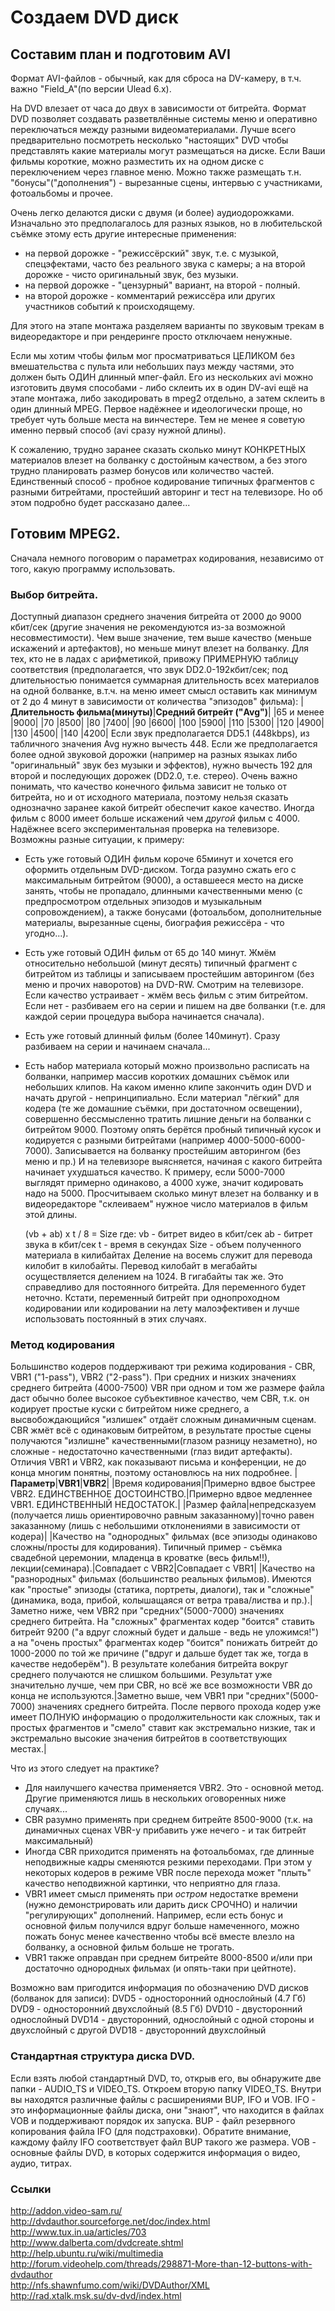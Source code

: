 #  Создаем DVD диск
##  Составим план и подготовим AVI

Формат AVI-файлов - обычный, как для сброса на DV-камеру, в т.ч. важно "Field_A"(по версии Ulead 6.x).

На DVD влезает от часа до двух в зависимости от битрейта. Формат DVD позволяет создавать разветвлённые системы меню и оперативно переключаться между разными видеоматериалами. Лучше всего предварительно посмотреть несколько "настоящих" DVD чтобы представлять какие материалы могут размещаться на диске. Если Ваши фильмы короткие, можно разместить их на одном диске с переключением через главное меню. Можно также размещать т.н. "бонусы"("дополнения") - вырезанные сцены, интервью с участниками, фотоальбомы и прочее.

Очень легко делаются диски с двумя (и более) аудиодорожками. Изначально это предполагалось для разных языков, но в любительской съёмке этому есть другие интересные применения:

- на первой дорожке - "режиссёрский" звук, т.е. с музыкой, спецэфектами, часто без реального звука с камеры; а на второй дорожке - чисто оригинальный звук, без музыки.
- на первой дорожке - "цензурный" вариант, на второй - полный.
- на второй дорожке - комментарий режиссёра или других участников событий к происходящему.

Для этого на этапе монтажа разделяем варианты по звуковым трекам в видеоредакторе и при рендеринге просто отключаем ненужные.

Если мы хотим чтобы фильм мог просматриваться ЦЕЛИКОМ без вмешательства с пульта или небольших пауз между частями, это должен быть ОДИН длинный мпег-файл. Его из нескольких avi можно изготовить двумя способами - либо склеить их в один DV-avi ещё на этапе монтажа, либо закодировать в mpeg2 отдельно, а затем склеить в один длинный MPEG. Первое надёжнее и идеологически проще, но требует чуть больше места на винчестере. Тем не менее я советую именно первый способ (avi сразу нужной длины).

К сожалению, трудно заранее сказать сколько минут КОНКРЕТНЫХ материалов влезет на болванку с достойным качеством, а без этого трудно планировать размер бонусов или количество частей. Единственный способ - пробное кодирование типичных фрагментов с разными битрейтами, простейший авторинг и тест на телевизоре. Но об этом подробно будет рассказано далее...

##  Готовим MPEG2.
Сначала немного поговорим о параметрах кодирования, независимо от того, какую программу использовать.

###  Выбор битрейта.
Доступный диапазон среднего значения битрейта от 2000 до 9000 кбит/сек (другие значения не рекомендуются из-за возможной несовместимости). Чем выше значение, тем выше качество (меньше искажений и артефактов), но меньше минут влезет на болванку. Для тех, кто не в ладах с арифметикой, привожу ПРИМЕРНУЮ таблицу соответствия (предполагается, что звук DD2.0-192кбит/сек; под длительностью понимается суммарная длительность всех материалов на одной болванке, в.т.ч. на меню имеет смысл оставить как минимум от 2 до 4 минут в зависимости от количества "эпизодов" фильма):
|**Длительность фильма(минуты)**|**Средний битрейт ("Avg")**|
|65 и менее 	|9000|
|70 	|8500|
|80 	|7400|
|90 	|6600|
|100 	|5900|
|110 	|5300|
|120 	|4900|
|130 	|4500|
|140 	|4200|
Если звук предполагается DD5.1 (448kbps), из табличного значения Avg нужно вычесть 448. Если же предполагается более одной звуковой дорожки (например на разных языках либо "оригинальный" звук без музыки и эффектов), нужно вычесть 192 для второй и последующих дорожек (DD2.0, т.е. стерео). Очень важно понимать, что качество конечного фильма зависит не только от битрейта, но и от исходного материала, поэтому нельзя сказать однозначно заранее какой битрейт обеспечит какое качество. Иногда фильм с 8000 имеет больше искажений чем _другой_ фильм с 4000. Надёжнее всего экспериментальная проверка на телевизоре. Возможны разные ситуации, к примеру:
- Есть уже готовый ОДИН фильм короче 65минут и хочется его оформить отдельным DVD-диском. Тогда разумно сжать его с максимальным битрейтом (9000), а оставшееся место на диске занять, чтобы не пропадало, длинными качественными меню (с предпросмотром отдельных эпизодов и музыкальным сопровождением), а также бонусами (фотоальбом, дополнительные материалы, вырезанные сцены, биография режиссёра - что угодно...).
- Есть уже готовый ОДИН фильм от 65 до 140 минут. Жмём относительно небольшой (минут десять) типичный фрагмент с битрейтом из таблицы и записываем простейшим авторингом (без меню и прочих наворотов) на DVD-RW. Смотрим на телевизоре. Если качество устраивает - жмём весь фильм с этим битрейтом. Если нет - разбиваем его на серии и пишем на две болванки (т.е. для каждой серии процедура выбора начинается сначала).
- Есть уже готовый длинный фильм (более 140минут). Сразу разбиваем на серии и начинаем сначала...
- Есть набор материала который можно произвольно расписать на болванки, например массив коротких домашних съёмок или небольших клипов. На каком именно клипе закончить один DVD и начать другой - непринципиально. Если материал "лёгкий" для кодера (те же домашние съёмки, при достаточном освещении), совершенно бессмысленно тратить лишние деньги на болванки с битрейтом 9000. Поэтому опять берётся пробный типичный кусок и кодируется с разными битрейтами (например 4000-5000-6000-7000). Записывается на болванку простейшим авторингом (без меню и пр.) И на телевизоре выясняется, начиная с какого битрейта начинает ухудшаться качество. К примеру, если 5000-7000 выглядят примерно одинаково, а 4000 хуже, значит кодировать надо на 5000. Просчитываем сколько минут влезет на болванку и в видеоредакторе "склеиваем" нужное число материалов в фильм этой длины.

  (vb + ab) х t / 8 = Size
  где:
  vb - битрет видео в кбит/сек
  ab - битрет звука в кбит/сек
  t - время в секундах
  Size - объем полученного материала в килибайтах
  Деление на восемь служит для перевода килобит в килобайты.
  Перевод килобайт в мегабайты осуществляется делением на 1024. В гигабайты так же.
  Это справедливо для постоянного битрейта. Для переменного будет неточно.
  Кстати, переменный битрейт при однопроходном кодировании или кодировании на лету малоэфективен и лучше использовать постоянный в этих случаях.

###  Метод кодирования
Большинство кодеров поддерживают три режима кодирования - CBR, VBR1 ("1-pass"), VBR2 ("2-pass"). При средних и низких значениях среднего битрейта (4000-7500) VBR при одном и том же размере файла даст обычно более высокое субъективное качество, чем CBR, т.к. он кодирует простые куски с битрейтом ниже среднего, а высвобождающийся "излишек" отдаёт сложным динамичным сценам. CBR жмёт всё с одинаковым битрейтом, в результате простые сцены получаются "излишне" качественными(глазом разницу незаметно), но сложные - недостаточно качественными (глаз видит артефакты). Отличия VBR1 и VBR2, как показывают письма и конференции, не до конца многим понятны, поэтому остановлюсь на них подробнее.
|**Параметр**|**VBR1**|**VBR2**|
|Время кодирования|Примерно вдвое быстрее VBR2. ЕДИНСТВЕННОЕ ДОСТОИНСТВО.|Примерно вдвое медленнее VBR1. ЕДИНСТВЕННЫЙ НЕДОСТАТОК.|
|Размер файла|непредсказуем (получается лишь ориентировочно равным заказанному)|точно равен заказанному (лишь с небольшими отклонениями в зависимости от кодера)|
|Качество на "однородных" фильмах (все эпизоды одинаково сложны/просты для кодирования). Типичный пример - съёмка свадебной церемонии, младенца в кроватке (весь фильм!!), лекции(семинара).|Совпадает с VBR2|Cовпадает с VBR1|
|Качество на "разнородных" фильмах (большинство реальных фильмов). Имеются как "простые" эпизоды (статика, портреты, диалоги), так и "сложные" (динамика, вода, прибой, колышащаяся от ветра трава/листва и пр.).|Заметно ниже, чем VBR2 при "средних"(5000-7000) значениях среднего битрейта. На "сложных" фрагментах кодер "боится" ставить битрейт 9200 ("а вдруг сложный будет и дальше - ведь не уложимся!") а на "очень простых" фрагментах кодер "боится" понижать битрейт до 1000-2000 по той же причине ("вдруг и дальше будет так же, тогда в качестве недоберём"). В результате колебания битрейта вокруг среднего получаются не слишком большими. Результат уже значительно лучше, чем при CBR, но всё же все возможности VBR до конца не используются.|Заметно выше, чем VBR1 при "средних"(5000-7000) значениях среднего битрейта. После первого прохода кодер уже имеет ПОЛНУЮ информацию о продолжительности как сложных, так и простых фрагментов и "смело" ставит как экстремально низкие, так и экстремально высокие значения битрейтов в соответствующих местах.|

Что из этого следует на практике?

- Для наилучшего качества применяется VBR2. Это - основной метод. Другие применяются лишь в нескольких оговоренных ниже случаях...
- CBR разумно применять при среднем битрейте 8500-9000 (т.к. на динамичных сценах VBR-у прибавить уже нечего - и так битрейт максимальный)
- Иногда CBR приходится применять на фотоальбомах, где длинные неподвижные кадры сменяются резкими переходами. При этом у некоторых кодеров в режиме VBR после перехода может "плыть" качество неподвижной картинки, что неприятно для глаза.
- VBR1 имеет смысл применять при _остром_ недостатке времени (нужно демонстрировать или дарить диск СРОЧНО) и наличии "регулирующих" дополнений. Например, если есть бонус и основной фильм получился вдруг больше намеченного, можно пожать бонус менее качественно чтобы всё вместе влезло на болванку, а основной фильм больше не трогать.
- VBR1 также оправдан при среднем битрейте 8000-8500 и/или при достаточно однородных фильмах (и опять-таки при цейтноте).

Возможно вам пригодится информация по обозначению DVD дисков (болванок для записи):
  DVD5 - односторонний однослойный (4.7 Гб)
  DVD9 - односторонний двухслойный (8.5 Гб)
  DVD10 - двусторонний однослойный
  DVD14 - двусторонний, однослойный с одной стороны и двухслойный с другой
  DVD18 - двусторонний двухслойный

###  Стандартная структура диска DVD.
Если взять любой стандартный DVD, то, открыв его, вы обнаружите две папки - AUDIO_TS и VIDEO_TS. Откроем вторую папку VIDEO_TS. Внутри вы находятся различные файлы с расширениями BUP, IFO и VOB.
  IFO - это информационные файлы диска, они "знают", что находится в файлах VOB и поддерживают порядок их запуска.
  BUP - файл резервного копирования файла IFO (для подстраховки). Обратите внимание, каждому файлу IFO соответствует файл BUP такого же размера.
  VOB - основные файлы DVD, в которых содержится информация о видео, аудио, титрах.

###  Ссылки
http://addon.video-sam.ru/  
http://dvdauthor.sourceforge.net/doc/index.html  
http://www.tux.in.ua/articles/703  
http://www.dalberta.com/dvdcreate.shtml  
http://help.ubuntu.ru/wiki/multimedia  
http://forum.videohelp.com/threads/298871-More-than-12-buttons-with-dvdauthor  
http://nfs.shawnfumo.com/wiki/DVDAuthor/XML  
http://rad.xtalk.msk.su/dv-dvd/index.html  